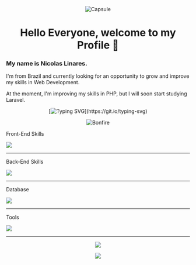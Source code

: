 <link rel="stylesheet" type='text/css' href="https://cdn.jsdelivr.net/gh/devicons/devicon@latest/devicon.min.css" />

<!-- <img align="center" alt="Capsule" src="https://capsule-render.vercel.app/api?type=waving&height=366&color=gradient&text=Nicolas%20Linares"/> -->
<div align=center>
  <img alt="Capsule" src="https://capsule-render.vercel.app/api?type=waving&height=366&color=gradient&customColorList=0,2,2,5,30&text=Nicolas%20Linares&fontColor=B88A3B&section=header"/>
</div>


<h1 align="center">Hello Everyone, welcome to my Profile 👋</h1>
<h3>My name is Nicolas Linares.</h3>
<p>I'm from Brazil and currently looking for an opportunity to grow and improve my skills in Web Development.</p>
<p>At the moment, I'm improving my skills in PHP, but I will soon start studying Laravel.</p>

<div align=center>
  
  [![Typing SVG](https://readme-typing-svg.herokuapp.com?font=Libertinus+Math&pause=1000&color=B88A3B&center=true&width=435&lines=Rest+at+Bonfire...)](https://git.io/typing-svg)

  ![Bonfire](https://media.tenor.com/giNrzT0tQGsAAAAj/bonfire-dark-souls.gif)
</div>

<p align="center">
  <p>Front-End Skills</p>
  <a href="https://skillicons.dev">
    <img src="https://skillicons.dev/icons?i=html,css,bootstrap,tailwind,js,jquery,react,vite" />
  </a>
</p>
<hr>
<p align="center">
  <p>Back-End Skills</p>
  <a href="https://skillicons.dev">
    <img src="https://skillicons.dev/icons?i=php,laravel,python,java" />
  </a>
</p>
<hr>
<p align="center">
  <p>Database</p>
  <a href="https://skillicons.dev">
    <img src="https://skillicons.dev/icons?i=mysql" />
  </a>
</p>
<hr>
<p align="center">
  <p>Tools</p>
  <a href="https://skillicons.dev">
    <img src="https://skillicons.dev/icons?i=vscode,git,github,docker,postman,powershell,ps,obsidian" />
  </a>
</p>
<hr>

<!-- <div>
  
  ![Anurag's GitHub stats](https://github-readme-stats.vercel.app/api?username=veganico98&show_icons=true&theme=radical)
</div> -->

<div align=center>
  
  ![](https://komarev.com/ghpvc/?username=veganico98)
</div>

<div align="center">
    <a href="https://www.linkedin.com/in/nicolas-linares-de-oliveira/"><img src="https://img.shields.io/badge/LinkedIn-0077B5?style=for-the-badge&logo=linkedin&logoColor=white"></a>
</div>
